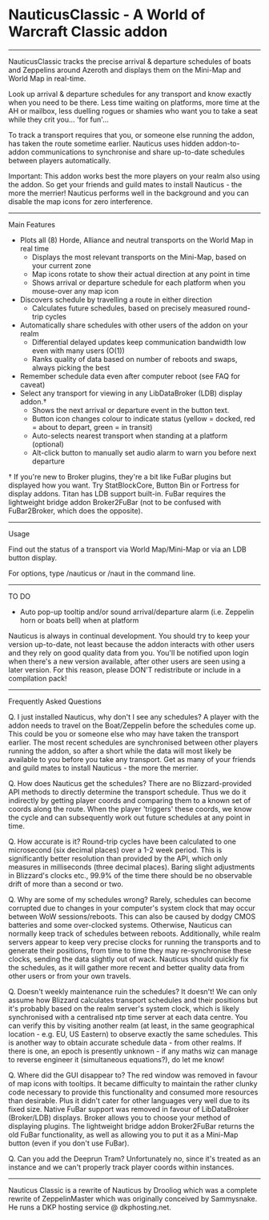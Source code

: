 # NauticusClassic - A World of Warcraft Classic addon

---
NauticusClassic tracks the precise arrival & departure schedules of boats and Zeppelins around Azeroth and displays them on the Mini-Map and World Map in real-time.

Look up arrival & departure schedules for any transport and know exactly when you need to be there. Less time waiting on platforms, more time at the AH or mailbox, less duelling rogues or shamies who want you to take a seat while they crit you... 'for fun'...

To track a transport requires that you, or someone else running the addon, has taken the route sometime earlier. Nauticus uses hidden addon-to-addon communications to synchronise and share up-to-date schedules between players automatically.

Important: This addon works best the more players on your realm also using the addon. So get your friends and guild mates to install Nauticus - the more the merrier! Nauticus performs well in the background and you can disable the map icons for zero interference.

---
Main Features

 * Plots all (8) Horde, Alliance and neutral transports on the World Map in
   real time
   * Displays the most relevant transports on the Mini-Map, based on your current zone
   * Map icons rotate to show their actual direction at any point in time
   * Shows arrival or departure schedule for each platform when you mouse-over any map icon
 * Discovers schedule by travelling a route in either direction
   * Calculates future schedules, based on precisely measured round-trip cycles
 * Automatically share schedules with other users of the addon on your realm
   * Differential delayed updates keep communication bandwidth low even with many users (O(1))
   * Ranks quality of data based on number of reboots and swaps, always picking the best
 * Remember schedule data even after computer reboot (see FAQ for caveat)
 * Select any transport for viewing in any LibDataBroker (LDB) display addon.†
   * Shows the next arrival or departure event in the button text.
   * Button icon changes colour to indicate status (yellow = docked, red = about to depart, green = in transit)
   * Auto-selects nearest transport when standing at a platform (optional)
   * Alt-click button to manually set audio alarm to warn you before next departure

† If you're new to Broker plugins, they're a bit like FuBar plugins but displayed how you want. Try StatBlockCore, Button Bin or Fortress for display addons. Titan has LDB support built-in. FuBar requires the lightweight bridge addon Broker2FuBar (not to be confused with FuBar2Broker, which does the opposite).

---
Usage

Find out the status of a transport via World Map/Mini-Map or via an LDB button display.

For options, type /nauticus or /naut in the command line.

---
TO DO

 * Auto pop-up tooltip and/or sound arrival/departure alarm (i.e. Zeppelin horn or boats bell) when at platform

Nauticus is always in continual development. You should try to keep your version up-to-date, not least because the addon interacts with other users and they rely on good quality data from you. You'll be notified upon login when there's a new version available, after other users are seen using a later version. For this reason, please DON'T redistribute or include in a compilation pack!

---
Frequently Asked Questions

Q. I just installed Nauticus, why don't I see any schedules?
A player with the addon needs to travel on the Boat/Zeppelin before the schedules come up. This could be you or someone else who may have taken the transport earlier. The most recent schedules are synchronised between other players running the addon, so after a short while the data will most likely be available to you before you take any transport. Get as many of your friends and guild mates to install Nauticus - the more the merrier.

Q. How does Nauticus get the schedules?
There are no Blizzard-provided API methods to directly determine the transport schedule. Thus we do it indirectly by getting player coords and comparing them to a known set of coords along the route. When the player 'triggers' these coords, we know the cycle and can subsequently work out future schedules at any point in time.

Q. How accurate is it?
Round-trip cycles have been calculated to one microsecond (six decimal places) over a 1-2 week period. This is significantly better resolution than provided by the API, which only measures in milliseconds (three decimal places). Baring slight adjustments in Blizzard's clocks etc., 99.9% of the time there should be no observable drift of more than a second or two.

Q. Why are some of my schedules wrong?
Rarely, schedules can become corrupted due to changes in your computer's system clock that may occur between WoW sessions/reboots. This can also be caused by dodgy CMOS batteries and some over-clocked systems. Otherwise, Nauticus can normally keep track of schedules between reboots. Additionally, while realm servers appear to keep very precise clocks for running the transports and to generate their positions, from time to time they may re-synchronise these clocks, sending the data slightly out of wack. Nauticus should quickly fix the schedules, as it will gather more recent and better quality data from other users or from your own travels.

Q. Doesn't weekly maintenance ruin the schedules?
It doesn't! We can only assume how Blizzard calculates transport schedules and their positions but it's probably based on the realm server's system clock, which is likely synchronised with a centralised ntp time server at each data centre. You can verify this by visiting another realm (at least, in the same geographical location - e.g. EU, US Eastern) to observe exactly the same schedules. This is another way to obtain accurate schedule data - from other realms. If there is one, an epoch is presently unknown - if any maths wiz can manage to reverse engineer it (simultaneous equations?), do let me know!

Q. Where did the GUI disappear to?
The red window was removed in favour of map icons with tooltips. It became difficulty to maintain the rather clunky code necessary to provide this functionality and consumed more resources than desirable. Plus it didn't cater for other languages very well due to its fixed size. Native FuBar support was removed in favour of LibDataBroker (Broker/LDB) displays. Broker allows you to choose your method of displaying plugins. The lightweight bridge addon Broker2FuBar returns the old FuBar functionality, as well as allowing you to put it as a Mini-Map button (even if you don't use FuBar).

Q. Can you add the Deeprun Tram?
Unfortunately no, since it's treated as an instance and we can't properly track player coords within instances.

---
Nauticus Classic is a rewrite of Nauticus by Drooliog which was a complete rewrite of ZeppelinMaster which was originally conceived by Sammysnake. He runs a DKP hosting service @ dkphosting.net.
